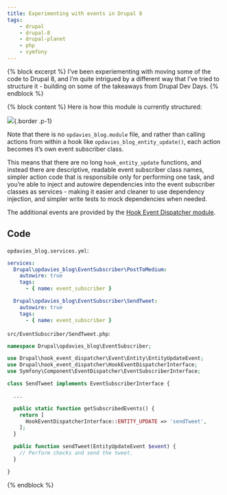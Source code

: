 ```yaml
---
title: Experimenting with events in Drupal 8
tags:
    - drupal
    - drupal-8
    - drupal-planet
    - php
    - symfony
---
```

{% block excerpt %}
I’ve been experiementing with moving some of the code to Drupal 8, and I’m quite intrigued by a different way that I’ve tried to structure it - building on some of the takeaways from Drupal Dev Days.
{% endblock %}

{% block content %}
Here is how this module is currently structured:

![](/assets/images/blog/events-drupal-8/1.png){.border .p-1}

Note that there is no `opdavies_blog.module` file, and rather than calling actions from within a hook like `opdavies_blog_entity_update()`, each action becomes it’s own event subscriber class.

This means that there are no long `hook_entity_update` functions, and instead there are descriptive, readable event subscriber class names, simpler action code that is responsibile only for performing one task, and you’re able to inject and autowire dependencies into the event subscriber classes as services - making it easier and cleaner to use dependency injection, and simpler write tests to mock dependencies when needed.

The additional events are provided by the [Hook Event Dispatcher module][0].

## Code

`opdavies_blog.services.yml`:

```yaml
services:
  Drupal\opdavies_blog\EventSubscriber\PostToMedium:
    autowire: true
    tags:
      - { name: event_subscriber }

  Drupal\opdavies_blog\EventSubscriber\SendTweet:
    autowire: true
    tags:
      - { name: event_subscriber }
```

`src/EventSubscriber/SendTweet.php`:

```php
namespace Drupal\opdavies_blog\EventSubscriber;

use Drupal\hook_event_dispatcher\Event\Entity\EntityUpdateEvent;
use Drupal\hook_event_dispatcher\HookEventDispatcherInterface;
use Symfony\Component\EventDispatcher\EventSubscriberInterface;

class SendTweet implements EventSubscriberInterface {

  ...

  public static function getSubscribedEvents() {
    return [
      HookEventDispatcherInterface::ENTITY_UPDATE => 'sendTweet',
    ];
  }

  public function sendTweet(EntityUpdateEvent $event) {
    // Perform checks and send the tweet.
  }

}
```
{% endblock %}

[0]: https://www.drupal.org/project/hook_event_dispatcher
